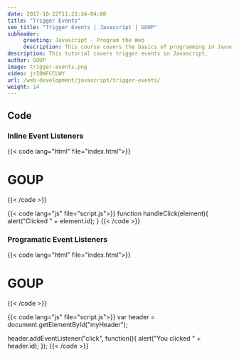 ```yaml
---
date: 2017-10-22T11:23:34-04:00
title: "Trigger Events"
seo_title: "Trigger Events | Javascript | GOUP"
subheader:
     greeting: Javascript - Program the Web
     description: This course covers the basics of programming in Javascript. Work your way through the videos/articles and I'll teach you everything you need to know to make your website more responsive!
description: This tutorial covers trigger events in Javascript.
author: GOUP
image: trigger-events.png
video: jrI0WFCCLWY
url: /web-development/javascript/trigger-events/
weight: 14
---
```


## Code

### Inline Event Listeners

{{< code lang="html" file="index.html">}}
<h1 id="myHeader" onclick="handleClick(this)">GOUP</h1>
<script src="script.js"></script>
{{< /code >}}

{{< code lang="js" file="script.js">}}
function handleClick(element){
     alert("Clicked " + element.id);
}
{{< /code >}}

### Programatic Event Listeners

{{< code lang="html" file="index.html">}}
<h1 id="myHeader">GOUP</h1>
<script src="script.js"></script>
{{< /code >}}

{{< code lang="js" file="script.js">}}
var header = document.getElementById("myHeader");

header.addEventListener("click", function(){
     alert("You clicked " + header.id);
});
{{< /code >}}